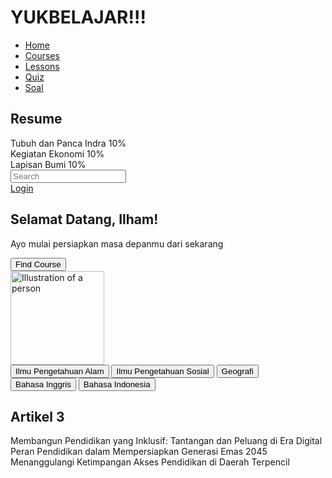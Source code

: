 <html lang="en">
 <head>
  <meta charset="utf-8"/>
  <meta content="width=device-width, initial-scale=1.0" name="viewport"/>
  <title>
   YUKBELAJAR!!!
  </title>
  <script src="https://cdn.tailwindcss.com">
  </script>
  <link href="https://cdnjs.cloudflare.com/ajax/libs/font-awesome/5.15.3/css/all.min.css" rel="stylesheet"/>
 </head>
 <body class="bg-gray-100">
  <div class="flex flex-col lg:flex-row">
   <!-- Sidebar -->
   <div class="bg-white w-full lg:w-1/4 p-4">
    <h1 class="text-2xl font-bold mb-4">
     YUKBELAJAR!!!
    </h1>
    <nav class="mb-8">
     <ul>
      <li class="mb-2">
       <a class="text-blue-500" href="#">
        Home
       </a>
      </li>
      <li class="mb-2">
       <a href="#">
        Courses
       </a>
      </li>
      <li class="mb-2">
       <a href="#">
        Lessons
       </a>
      </li>
      <li class="mb-2">
       <a href="#">
        Quiz
       </a>
      </li>
      <li class="mb-2">
       <a href="#">
        Soal
       </a>
      </li>
     </ul>
    </nav>
    <div>
     <h2 class="text-lg font-bold mb-2">
      Resume
     </h2>
     <div class="mb-2">
      <div class="flex justify-between">
       <span>
        Tubuh dan Panca Indra
       </span>
       <span>
        10%
       </span>
      </div>
      <div class="w-full bg-gray-200 h-2 rounded">
       <div class="bg-blue-500 h-2 rounded" style="width: 10%;">
       </div>
      </div>
     </div>
     <div class="mb-2">
      <div class="flex justify-between">
       <span>
        Kegiatan Ekonomi
       </span>
       <span>
        10%
       </span>
      </div>
      <div class="w-full bg-gray-200 h-2 rounded">
       <div class="bg-blue-500 h-2 rounded" style="width: 10%;">
       </div>
      </div>
     </div>
     <div class="mb-2">
      <div class="flex justify-between">
       <span>
        Lapisan Bumi
       </span>
       <span>
        10%
       </span>
      </div>
      <div class="w-full bg-gray-200 h-2 rounded">
       <div class="bg-blue-500 h-2 rounded" style="width: 10%;">
       </div>
      </div>
     </div>
    </div>
   </div>
   <!-- Main Content -->
   <div class="flex-1 p-4">
    <!-- Header -->
    <div class="flex justify-between items-center mb-4">
     <div class="relative w-1/2">
      <input class="w-full p-2 border rounded" placeholder="Search" type="text"/>
      <i class="fas fa-search absolute right-2 top-2 text-gray-500">
      </i>
     </div>
     <div class="flex items-center space-x-4">
      <i class="fas fa-bell text-gray-500">
      </i>
      <i class="fas fa-user-circle text-gray-500">
      </i>
      <a class="text-gray-500" href="#">
       Login
      </a>
     </div>
    </div>
    <!-- Welcome Section -->
    <div class="bg-gradient-to-r from-teal-400 to-blue-500 p-6 rounded-lg flex items-center justify-between mb-4">
     <div>
      <h2 class="text-2xl font-bold text-white">
       Selamat Datang, Ilham!
      </h2>
      <p class="text-white mb-4">
       Ayo mulai persiapkan masa depanmu dari sekarang
      </p>
      <button class="bg-blue-700 text-white px-4 py-2 rounded">
       Find Course
      </button>
     </div>
     <img alt="Illustration of a person" class="w-32 h-32" height="150" src="https://storage.googleapis.com/a1aa/image/98iUs0CKkk45DVmcCf5fEXsjDQhm4lo5m5pQ6ShLgoVdqX8TA.jpg" width="150"/>
    </div>
    <!-- Categories -->
    <div class="flex space-x-2 mb-4">
     <button class="bg-gray-200 text-gray-700 px-4 py-2 rounded">
      Ilmu Pengetahuan Alam
     </button>
     <button class="bg-gray-200 text-gray-700 px-4 py-2 rounded">
      Ilmu Pengetahuan Sosial
     </button>
     <button class="bg-gray-200 text-gray-700 px-4 py-2 rounded">
      Geografi
     </button>
     <button class="bg-gray-200 text-gray-700 px-4 py-2 rounded">
      Bahasa Inggris
     </button>
     <button class="bg-gray-200 text-gray-700 px-4 py-2 rounded">
      Bahasa Indonesia
     </button>
    </div>
    <!-- Articles -->
    <div>
     <h2 class="text-xl font-bold mb-2">
      Artikel
      <span class="text-teal-500">
       3
      </span>
     </h2>
     <div class="bg-teal-100 p-4 rounded mb-2 flex justify-between items-center">
      <span>
       Membangun Pendidikan yang Inklusif: Tantangan dan Peluang di Era Digital
      </span>
      <i class="fas fa-chevron-right text-gray-500">
      </i>
     </div>
     <div class="bg-teal-100 p-4 rounded mb-2 flex justify-between items-center">
      <span>
       Peran Pendidikan dalam Mempersiapkan Generasi Emas 2045
      </span>
      <i class="fas fa-chevron-right text-gray-500">
      </i>
     </div>
     <div class="bg-teal-100 p-4 rounded mb-2 flex justify-between items-center">
      <span>
       Menanggulangi Ketimpangan Akses Pendidikan di Daerah Terpencil
      </span>
      <i class="fas fa-chevron-right text-gray-500">
      </i>
     </div>
    </div>
   </div>
  </div>
 </body>
</html>
